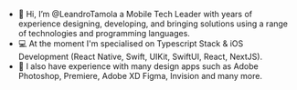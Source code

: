 - 👋 Hi, I’m @LeandroTamola a Mobile Tech Leader with years of experience designing, developing, and bringing solutions using a range of technologies and programming languages.
- 💻 At the moment I'm specialised on Typescript Stack & iOS Development (React Native, Swift, UIKit, SwiftUI, React, NextJS).
- 👀 I also have experience with many design apps such as Adobe Photoshop, Premiere, Adobe XD Figma, Invision and many more.
